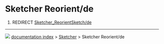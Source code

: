 # Sketcher Reorient/de
1.  REDIRECT [Sketcher\_ReorientSketch/de](Sketcher_ReorientSketch/de.md)



---
![](images/Right_arrow.png) [documentation index](../README.md) > [Sketcher](Sketcher_Workbench.md) > Sketcher Reorient/de
